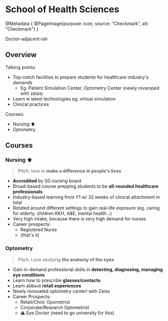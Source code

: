 # School of Health Sciences

@Metadata {
    @PageImage(purpose: icon, source: "Checkmark", alt: "Checkmark")
}

Doctor-adjacent-ish

## Overview

Talking points:
- Top-notch facilities to prepare students for healthcare industry's demands
    - Eg. Patient Simulation Center, Optometry Center (newly revamped with zeiss)
- Learn w latest technologies eg. virtual simulation
- Clinical practices

Courses:
- Nursing ⬆️
- Optometry

## Courses

### Nursing ⬆️

> Pitch: love to **make a difference in people's lives**

- **Accredited** by SG nursing board
- Broad-based course prepping students to be **all-rounded healthcare professionals**
- Industry-based learning from Y1 w/ 32 weeks of clinical attachment in total
- Rotated around different settings to gain real-life exposure (eg. caring for elderly, children KKH, A&E, mental health...)
- Very high intake, because there is very high demand for nurses
- Career prospects:
    - Registered Nurse
    - (that's it)

### Optometry

> Pitch: Love studying **the anatomy of the eyes**

- Gain in-demand professional skills in **detecting, diagnosing, managing eye conditions**
- Learn how to prescribe **glasses/contacts**
- Learn abbout **retail experiences**
- Newly renovated optometry center! with Zeiss
- Career Prospects:
    - Retail/Clinic Opometrist
    - Corporate/Research Optometrist
    - ⚠️ Eye Doctor (need to go university for this)